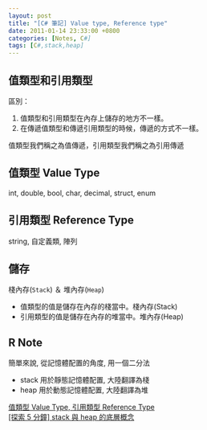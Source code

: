 ```yaml
---
layout: post
title: "[C# 筆記] Value type, Reference type"
date: 2011-01-14 23:33:00 +0800
categories: [Notes, C#]
tags: [C#,stack,heap]
---
```


## 值類型和引用類型
區別：
1. 值類型和引用類型在內存上儲存的地方不一樣。
2. 在傳遞值類型和傳遞引用類型的時候，傳遞的方式不一樣。

值類型我們稱之為值傳遞，引用類型我們稱之為引用傳遞

## 值類型 Value Type
int, double, bool, char, decimal, struct, enum

## 引用類型 Reference Type
string, 自定義類, 陣列

## 儲存
棧內存(`Stack`) ＆ 堆內存(`Heap`)   
- 值類型的值是儲存在內存的棧當中。棧內存(Stack)
- 引用類型的值是儲存在內存的堆當中。堆內存(Heap)    

## R Note
簡單來說, 從記憶體配置的角度, 用一個二分法
- stack 用於靜態記憶體配置, 大陸翻譯為棧
- heap 用於動態記憶體配置, 大陸翻譯為堆

[值類型 Value Type, 引用類型 Reference Type](https://riivalin.github.io/posts/value-and-reference-type/)  
[[探索 5 分鐘] stack 與 heap 的底層概念](https://nwpie.blogspot.com/2017/05/5-stack-heap.html)
